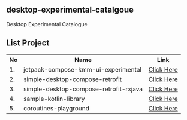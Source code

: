 ## desktop-experimental-catalgoue
Desktop Experimental Catalogue

## List Project

<table>
  <tr>
    <th>No</th>
    <th>Name</th>
    <th>Link</th>
  </tr>
  <tr>
    <td>1.</td>
    <td>jetpack-compose-kmm-ui-experimental</td>
    <td><a href="https://github.com/amirisback/jetpack-compose-kmm-ui-experimental">Click Here</a></td>
  </tr>
    <tr>
    <td>2.</td>
    <td>simple-desktop-compose-retrofit</td>
    <td><a href="https://github.com/amirisback/simple-desktop-compose-retrofit">Click Here</a></td>
  </tr>
    <tr>
    <td>3.</td>
    <td>simple-desktop-compose-retrofit-rxjava</td>
    <td><a href="https://github.com/amirisback/simple-desktop-compose-retrofit-rxjava">Click Here</a></td>
  </tr>
    <tr>
    <td>4.</td>
    <td>sample-kotlin-library</td>
    <td><a href="https://github.com/amirisback/sample-kotlin-library">Click Here</a></td>
  </tr>
    </tr>
    <tr>
    <td>5.</td>
    <td>coroutines-playground</td>
    <td><a href="https://github.com/amirisback/coroutines-playground">Click Here</a></td>
  </tr>
</table>
